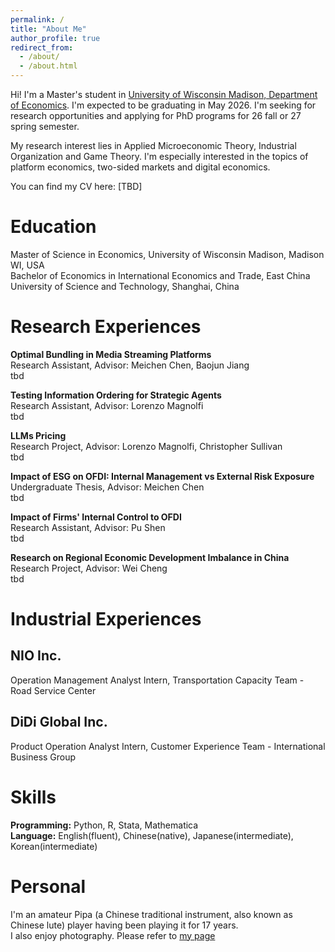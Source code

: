 ```yaml
---
permalink: /
title: "About Me"
author_profile: true
redirect_from: 
  - /about/
  - /about.html
---
```


Hi! I'm a Master's student in [University of Wisconsin Madison, Department of Economics](https://econ.wisc.edu/). I'm expected to be graduating in May 2026. I'm seeking for research opportunities and applying for PhD programs for 26 fall or 27 spring semester.

My research interest lies in Applied Microeconomic Theory, Industrial Organization and Game Theory. I'm especially interested in the topics of platform economics, two-sided markets and digital economics.

You can find my CV here: [TBD]  

  

Education
======
Master of Science in Economics, University of Wisconsin Madison, Madison WI, USA  
Bachelor of Economics in International Economics and Trade, East China University of Science and Technology, Shanghai, China  

  

Research Experiences
======

**Optimal Bundling in Media Streaming Platforms**  
Research Assistant, Advisor: Meichen Chen, Baojun Jiang  
tbd  


**Testing Information Ordering for Strategic Agents**  
Research Assistant, Advisor: Lorenzo Magnolfi  
tbd  


**LLMs Pricing**  
Research Project, Advisor: Lorenzo Magnolfi, Christopher Sullivan  
tbd  


**Impact of ESG on OFDI: Internal Management vs External Risk Exposure**  
Undergraduate Thesis, Advisor: Meichen Chen  
tbd  


**Impact of Firms' Internal Control to OFDI**  
Research Assistant, Advisor: Pu Shen  
tbd  


**Research on Regional Economic Development Imbalance in China**  
Research Project, Advisor: Wei Cheng  
tbd  


Industrial Experiences
======
NIO Inc.
------
Operation Management Analyst Intern, Transportation Capacity Team - Road Service Center

DiDi Global Inc.
------
Product Operation Analyst Intern, Customer Experience Team - International Business Group

Skills
======
**Programming:** Python, R, Stata, Mathematica  
**Language:** English(fluent), Chinese(native), Japanese(intermediate), Korean(intermediate)  


Personal
======
I'm an amateur Pipa (a Chinese traditional instrument, also known as Chinese lute) player having been playing it for 17 years.  
I also enjoy photography. Please refer to [my page](https://www.instagram.com/more_of_ff/?hl=en)



